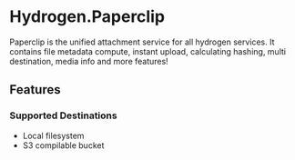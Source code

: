 # Hydrogen.Paperclip

Paperclip is the unified attachment service for all hydrogen services.
It contains file metadata compute, instant upload, calculating hashing, multi destination, media info and more features!

## Features

### Supported Destinations

- Local filesystem
- S3 compilable bucket